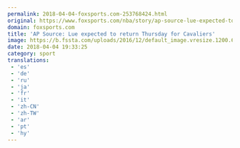 ```yaml
---
permalink: 2018-04-04-foxsports.com-253768424.html
original: https://www.foxsports.com/nba/story/ap-source-lue-expected-to-return-thursday-for-cavaliers-040418
domain: foxsports.com
title: 'AP Source: Lue expected to return Thursday for Cavaliers'
image: https://b.fssta.com/uploads/2016/12/default_image.vresize.1200.630.high.0.png
date: 2018-04-04 19:33:25
category: sport
translations: 
 - 'es'
 - 'de'
 - 'ru'
 - 'ja'
 - 'fr'
 - 'it'
 - 'zh-CN'
 - 'zh-TW'
 - 'ar'
 - 'pt'
 - 'hy'
---
```



